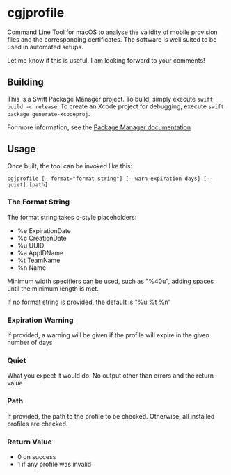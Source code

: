 # cgjprofile

Command Line Tool for macOS to analyse the validity of mobile provision files and the corresponding certificates. The software is well suited to be used in automated setups.

Let me know if this is useful, I am looking forward to your comments!

## Building

This is a Swift Package Manager project. To build, simply execute `swift build -c release`. To create an Xcode project for debugging, execute `swift package generate-xcodeproj`.

For more information, see the [Package Manager documentation](https://swift.org/package-manager/)

## Usage

Once built, the tool can be invoked like this:

`cgjprofile [--format="format string"] [--warn-expiration days] [--quiet] [path]`

### The Format String

The format string takes c-style placeholders:

* %e ExpirationDate
* %c CreationDate
* %u UUID
* %a AppIDName
* %t TeamName
* %n Name

Minimum width specifiers can be used, such as "%40u", adding spaces until the minimum length is met.

If no format string is provided, the default is "%u %t %n"

### Expiration Warning

If provided, a warning will be given if the profile will expire in the given number of days

### Quiet

What you expect it would do. No output other than errors and the return value

### Path

If provided, the path to the profile to be checked. Otherwise, all installed profiles are checked.

### Return Value

* 0 on success
* 1 if any profile was invalid

